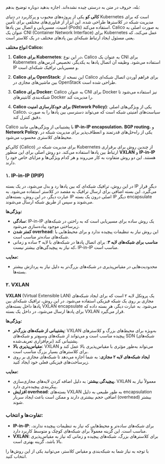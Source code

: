 بله، حروف در متن به درستی چیده نشده‌اند. اجازه بدهید دوباره توضیح بدهم:

**کالی کو** یکی از پروژه‌های محبوب و پرکاربرد در دنیای Kubernetes است که برای مدیریت شبکه در کلاسترها طراحی شده. این ابزار از فناوری‌های مختلفی برای تأمین امنیت، مسیریابی و اتصال بین پادها (Pods) استفاده می‌کند. Calico به صورت اصلی به عنوان یک CNI (Container Network Interface) برای Kubernetes عمل می‌کند، که یعنی مسئول ایجاد ارتباط شبکه‌ای بین پادهای مختلف در یک کلاستر است.

**انواع مختلف Calico:**

1. **Calico برای Kubernetes**: در این نوع، Calico به عنوان یک CNI برای Kubernetes استفاده می‌شود. وظیفه آن اتصال پادها به یکدیگر، تخصیص آدرس‌های IP و مسیریابی ترافیک شبکه‌ای است.

2. **Calico برای OpenStack**: این نسخه از Calico برای فراهم آوردن اتصال شبکه‌ای بین ماشین‌های مجازی در OpenStack طراحی شده است.

3. **Calico برای Docker**: Calico به عنوان CNI برای Docker نیز استفاده می‌شود تا شبکه‌بندی کانتینرهای Docker را مدیریت کند.

4. **Calico برای خودکارسازی امنیت (Network Policy)**: یکی از ویژگی‌های اصلی Calico، سیاست‌های امنیتی شبکه است که می‌تواند دسترسی بین پادها را به صورت دقیق کنترل کند.

Calico با پشتیبانی از ویژگی‌هایی مانند **IP-in-IP encapsulation**، **BGP routing**، و **Network Policy**، یکی از راه‌حل‌های قدرتمند و انعطاف‌پذیر برای مدیریت شبکه در محیط‌های کلاستری محسوب می‌شود.



کالی‌کو (Calico) برای مدیریت شبکه در Kubernetes از چندین روش برای برقراری ارتباط بین پادها استفاده می‌کند. دو روش اصلی برای این منظور **VXLAN** و **IP-in-IP** هستند. این دو روش متفاوت به کار می‌روند و هر کدام ویژگی‌ها و مزایای خاص خود را دارند.

### ۱. **IP-in-IP (IPIP)**
در این روش، ترافیک شبکه‌ای که بین پادها رد و بدل می‌شود، در یک بسته IP دیگر قرار می‌گیرد. این بسته اضافی برای ارسال ترافیک به مقصد در کلاستر استفاده می‌شود. به عبارت دیگر، در این روش، بسته‌های IP اصلی درون یک بسته IP دیگر encapsulate می‌شوند و سپس از طریق شبکه ارسال می‌شوند.

**ویژگی‌ها:**
- **سادگی**: IP-in-IP یک روش ساده برای مسیریابی است که به راحتی در شبکه‌های زیرساختی موجود پیاده‌سازی می‌شود.
- **کمتر شدن overhead**: این روش نیاز به تنظیمات پیچیده ندارد و برای محیط‌هایی با شبکه‌های ساده‌تر مناسب است.
- **مناسب برای شبکه‌های لایه ۳**: برای اتصال پادها در شبکه‌های با لایه ۳ ساده و زمانی که نیاز به پیچیدگی‌های بیشتر نیست، IP-in-IP مناسب است.

**معایب:**
- محدودیت‌هایی در مقیاس‌پذیری در شبکه‌های بزرگ‌تر به دلیل نیاز به پردازش بیشتر بسته‌ها.

### ۲. **VXLAN**
**VXLAN** (Virtual Extensible LAN) یک پروتکل لایه ۲ است که برای ایجاد شبکه‌های مجازی بر روی یک شبکه فیزیکی استفاده می‌شود. در این روش، ترافیک شبکه‌ای بین پادها داخل بسته‌های VXLAN encapsulate می‌شود. به عبارت دیگر، هر بسته داده که برای پادها ارسال می‌شود، در داخل یک بسته VXLAN قرار می‌گیرد.

**ویژگی‌ها:**
- **پشتیبانی از شبکه‌های بزرگ‌تر**: VXLAN به‌ویژه برای محیط‌های بزرگ و کلاسترهای پیچیده مناسب است و می‌تواند از شبکه‌های وسیع‌تر و شبکه‌های SDN (شبکه‌های نرم‌افزاری تعریف‌شده) پشتیبانی کند.
- **مقیاس‌پذیری بالا**: VXLAN می‌تواند به‌طور مؤثری با مقیاس‌پذیری بالا عمل کند و برای کلاسترهای بسیار بزرگ مناسب است.
- **ایجاد شبکه‌های لایه ۲ مجازی**: به شما اجازه می‌دهد تا شبکه‌های مجازی بر روی زیرساخت‌های فیزیکی فعلی خود ایجاد کنید.

**معایب:**
- **پیچیدگی بیشتر**: به دلیل اضافه کردن لایه‌های مجازی‌سازی، VXLAN معمولاً نیاز به پیکربندی پیچیده‌تری دارد.
- **افزایش overhead**: بسته‌های VXLAN به طور طبیعی به دلیل encapsulation اضافی حجم بیشتری دارند و ممکن است باعث ایجاد سربار (overhead) بیشتر شوند.

### تفاوت‌ها و انتخاب:
- **IP-in-IP**: برای شبکه‌های ساده‌تر و محیط‌هایی که نیاز به تنظیمات پیچیده ندارند، مناسب است. این گزینه معمولاً برای شبکه‌های کوچک و متوسط کاربرد دارد.
- **VXLAN**: برای کلاسترهای بزرگ، شبکه‌های پیچیده و زمانی که نیاز به مقیاس‌پذیری بالا باشد، گزینه بهتری است.

با توجه به نیاز شما به شبکه‌بندی و مقیاس کلاستر، می‌توانید یکی از این روش‌ها را انتخاب کنید.
